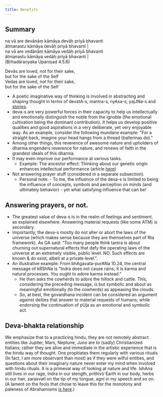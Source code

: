 ```yaml
---
title: Benefits
---
```


## Summary
na vā are devānāṃ kāmāya devāḥ priyā bhavanti  
ātmanastu kāmāya devāḥ priyā bhavanti |  
na vā are vedānāṃ kāmāya vedāḥ priyā bhavanti  
ātmanastu kāmāya vedāḥ priyā bhavanti |  
(Bṛhadāraṇyaka Upaniṣad 4.5.6)  

Devās are loved, not for their sake,  
but for the sake of the Self  
Vedas are loved, not for their sake,  
but for the sake of the Self  


- A poetic imaginative way of thinking is involved in abstracting and shaping thought in terms of devatA-s, mantra-s, nyAsa-s, yajJNa-s and [stories](../myth/).
- deva-s are very powerful forces in their capacity to help us intellectually and emotionally distinguish the noble from the ignoble (the emotional cultivation being the dominant contribution). It helps us develop positive qualities and good aspirations in a very deliberate, yet very enjoyable way. As an example, consider the following mundane example: "For a straight back, imagine your head hangs from a thread (ballerinas do)."
- Among other things, this reverence of awesome nature and upholders of dharma engenders reverence for nature, and renews of faith in the grandest ideals of this dharma.
- It may even improve our performance at various tasks.
    - Example: The ancestor effect: Thinking about our genetic origin enhances intellectual performance (article [here](http://onlinelibrary.wiley.com/doi/10.1002/ejsp.778/abstract))
- Not answering prayer stuff (considered in a separate subsection).
    - Personal note: - To me, the influence of the deva-s is limited to being the influence of concepts, symbols and perception on minds (and ultimately behavior) - yet what satisfying influence that can be!

## Answering prayers, or not.

- The greatest value of deva-s is in the realm of feelings and sentiment, as explained elsewhere. Answering material requests (like some ATM) is secondary.
- Importantly, the deva-s mostly do not alter or abort the laws of the universe (which makes sense because they are themselves part of Rta framework). As GA said: "Too many people think tantra is about churning out supernatural effects that defy the operating laws of the universe at an extremely visible, public level. NO. Such effects are known & do exist, albeit at a private level.".
- An illustrative example: From bhAgavata-purANa 10.24, the central message of kRShNa is "Indra does not cause rains; it is karma and natural processes. You ought to adore karma instead."
    - He then asks the cowherds to adore the hillock and cattle. This, considering the preceding message, is but symbolic and about as meaningful emotionally (to the cowherds) as appeasing the clouds.
    - So, at best, the govardhana incident can be considered an argument against deities that answer to material requests of humans; while endorsing the continuation of pUja as an emotional and symbolic act.

## Deva-bhakta relationship
We emphasize that to a practicing hindu, they are not remotely abstract entities like Jupiter, Mars, Neptune, Juno are to (sadly) Christianized Italians; rather they are alive and immediate in the artistic experience that is the hindu way of thought. One propitiates them regularly with various rituals (In fact, I am more observant than most) as if they were wilful entities, and questions about their imaginary nature never enter my mind when involved with hindu rituals. It is a primeval way of looking at nature and life. IshAna still lives in our rage, Indra in our stength, prithivI/ Earth in our body, herbs in our hair, sarasvatI on the tip of my tongue, agni in my speech and so on. (A lament on the fools that chose to leave this for the monotony and paleness of Abrahamisms [is here](http://agnimaan.wordpress.com/2015/01/13/the-fools-that-converted/).)
